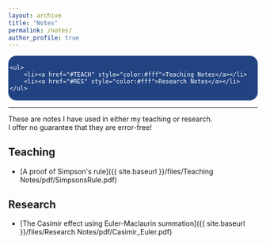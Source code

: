 ```yaml
---
layout: archive
title: "Notes"
permalink: /notes/
author_profile: true
---
```


<style>
.toc--style {
    margin: 0em 0em;
    padding: 0.2em;
    color: #fff;
    text-indent: initial;
    background-color: rgb(33,67,130);
    border-radius: 16px;
    box-shadow: 0 1px 1px rgba(59,156,186,0.25);
}

ol li {
  padding: 10px;
}
</style>

<div class="toc--style">

	<ul>
		<li><a href="#TEACH" style="color:#fff">Teaching Notes</a></li>
		<li><a href="#RES" style="color:#fff">Research Notes</a></li>
	</ul>
	
</div>	

---

These are notes I have used in either my teaching or research.  
I offer no guarantee that they are error-free!

## <a name="TEACH">Teaching</a>

* [A proof of Simpson's rule]({{ site.baseurl }}/files/Teaching Notes/pdf/SimpsonsRule.pdf)


## <a name="RES">Research</a>

* [The Casimir effect using Euler-Maclaurin summation]({{ site.baseurl }}/files/Research Notes/pdf/Casimir_Euler.pdf)

